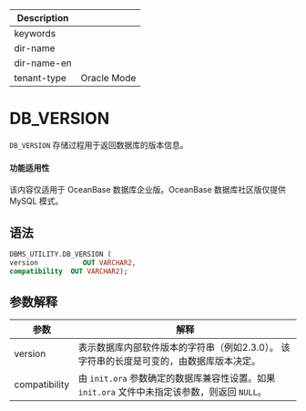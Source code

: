 | Description   |                 |
|---------------|-----------------|
| keywords      |                 |
| dir-name      |                 |
| dir-name-en   |                 |
| tenant-type   | Oracle Mode     |

# DB_VERSION

`DB_VERSION` 存储过程用于返回数据库的版本信息。

  <main id="notice" >
    <h4>功能适用性</h4>
    <p>该内容仅适用于 OceanBase 数据库企业版。OceanBase 数据库社区版仅提供 MySQL 模式。</p>
  </main>

## 语法

```sql
DBMS_UTILITY.DB_VERSION (
version           OUT VARCHAR2,
compatibility  OUT VARCHAR2);
```



## 参数解释



|      参数       |                                       解释                                        |
|---------------|---------------------------------------------------------------------------------|
| version       | 表示数据库内部软件版本的字符串（例如2.3.0）。 该字符串的长度是可变的，由数据库版本决定。                 |
| compatibility | 由 `init.ora` 参数确定的数据库兼容性设置。如果 `init.ora` 文件中未指定该参数，则返回 `NULL`。 |



